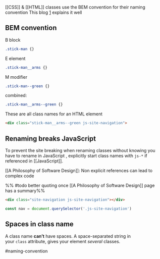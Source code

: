 [[CSS]] & [[HTML]] classes use the BEM convention for their naming convention 
This blog [1] explains it well

## BEM convention

B block
```CSS
.stick-man {}
```

E element
```CSS
.stick-man__arms {}
```

M modifier
```CSS
.stick-man--green {}
```

combined:
```CSS
.stick-man__arms--green {}
```

These are all class names for an HTML element
```HTML
<div class="stick-man__arms--green js-site-navigation">
```

## Renaming breaks JavaScript 

To prevent the site breaking when renaming classes without knowing you have to rename in JavaScript , explicitly start class names with `js-*` if referenced in [[JavaScript]].

[[A Philosophy of Software Design]]: Non explicit references can lead to complex code

%% #todo better quoting once [[A Philosophy of Software Design]] page has a summary%% 

```HTML
<div class="site-navigation js-site-navigation"></div>
```

```JavaScript
const nav = document.querySelector('.js-site-navigation')
```

## Spaces in class name
A class name **can’t** have spaces. A space-separated string in your `class` attribute, gives your element _several_ classes.

 #naming-convention

[1]: https://www.freecodecamp.org/news/css-naming-conventions-that-will-save-you-hours-of-debugging-35cea737d849